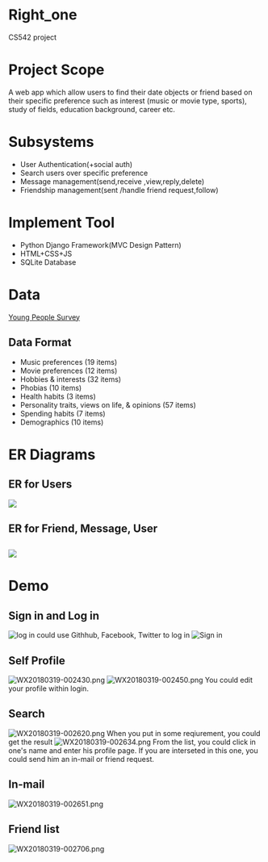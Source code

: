 # Right_one
CS542 project
# Project Scope
A web app which allow users to find their date objects or friend based on their specific preference such as interest (music or movie type, sports), study of fields, education background, career etc.
# Subsystems
* User Authentication(+social auth)
* Search users over specific preference
* Message management(send,receive ,view,reply,delete)
* Friendship management(sent /handle friend request,follow)
# Implement Tool
* Python Django Framework(MVC Design Pattern)
* HTML+CSS+JS
* SQLite Database
# Data 
[Young People Survey](https://www.kaggle.com/miroslavsabo/young-people-survey)
## Data Format
* Music preferences (19 items)
* Movie preferences (12 items)
* Hobbies & interests (32 items)
* Phobias (10 items)
* Health habits (3 items)
* Personality traits, views on life, & opinions (57 items)
* Spending habits (7 items)
* Demographics (10 items)
# ER Diagrams
## ER for Users
![](https://i.loli.net/2018/03/19/5aaf381563833.png)
## ER for Friend, Message, User
![](https://i.loli.net/2018/03/19/5aaf381574b0c.png)
---
# Demo
## Sign in and Log in 
![log in](https://i.loli.net/2018/03/19/5aaf3aae710f5.png)
could use Githhub, Facebook, Twitter to log in
![Sign in](https://i.loli.net/2018/03/19/5aaf3aae75482.png)
## Self Profile
![WX20180319-002430.png](https://i.loli.net/2018/03/19/5aaf3ba854486.png)
![WX20180319-002450.png](https://i.loli.net/2018/03/19/5aaf3ba82a95c.png)
You could edit your profile within login.
## Search
![WX20180319-002620.png](https://i.loli.net/2018/03/19/5aaf3c5b72611.png)
When you put in some reqiurement, you could get the result
![WX20180319-002634.png](https://i.loli.net/2018/03/19/5aaf3c5b7087e.png)
From the list, you could click in one's name and enter his profile page. If you are interseted in this one, you could send him an in-mail or friend request.
## In-mail 
![WX20180319-002651.png](https://i.loli.net/2018/03/19/5aaf3c5a8dee1.png)
## Friend list
![WX20180319-002706.png](https://i.loli.net/2018/03/19/5aaf3c5a8c477.png)
